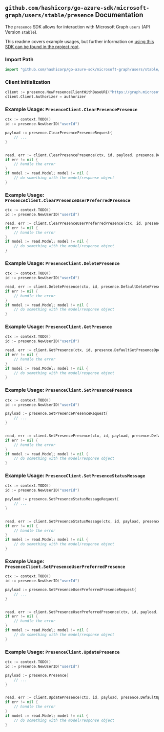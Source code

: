 
## `github.com/hashicorp/go-azure-sdk/microsoft-graph/users/stable/presence` Documentation

The `presence` SDK allows for interaction with Microsoft Graph `users` (API Version `stable`).

This readme covers example usages, but further information on [using this SDK can be found in the project root](https://github.com/hashicorp/go-azure-sdk/tree/main/docs).

### Import Path

```go
import "github.com/hashicorp/go-azure-sdk/microsoft-graph/users/stable/presence"
```


### Client Initialization

```go
client := presence.NewPresenceClientWithBaseURI("https://graph.microsoft.com")
client.Client.Authorizer = authorizer
```


### Example Usage: `PresenceClient.ClearPresencePresence`

```go
ctx := context.TODO()
id := presence.NewUserID("userId")

payload := presence.ClearPresencePresenceRequest{
	// ...
}


read, err := client.ClearPresencePresence(ctx, id, payload, presence.DefaultClearPresencePresenceOperationOptions())
if err != nil {
	// handle the error
}
if model := read.Model; model != nil {
	// do something with the model/response object
}
```


### Example Usage: `PresenceClient.ClearPresenceUserPreferredPresence`

```go
ctx := context.TODO()
id := presence.NewUserID("userId")

read, err := client.ClearPresenceUserPreferredPresence(ctx, id, presence.DefaultClearPresenceUserPreferredPresenceOperationOptions())
if err != nil {
	// handle the error
}
if model := read.Model; model != nil {
	// do something with the model/response object
}
```


### Example Usage: `PresenceClient.DeletePresence`

```go
ctx := context.TODO()
id := presence.NewUserID("userId")

read, err := client.DeletePresence(ctx, id, presence.DefaultDeletePresenceOperationOptions())
if err != nil {
	// handle the error
}
if model := read.Model; model != nil {
	// do something with the model/response object
}
```


### Example Usage: `PresenceClient.GetPresence`

```go
ctx := context.TODO()
id := presence.NewUserID("userId")

read, err := client.GetPresence(ctx, id, presence.DefaultGetPresenceOperationOptions())
if err != nil {
	// handle the error
}
if model := read.Model; model != nil {
	// do something with the model/response object
}
```


### Example Usage: `PresenceClient.SetPresencePresence`

```go
ctx := context.TODO()
id := presence.NewUserID("userId")

payload := presence.SetPresencePresenceRequest{
	// ...
}


read, err := client.SetPresencePresence(ctx, id, payload, presence.DefaultSetPresencePresenceOperationOptions())
if err != nil {
	// handle the error
}
if model := read.Model; model != nil {
	// do something with the model/response object
}
```


### Example Usage: `PresenceClient.SetPresenceStatusMessage`

```go
ctx := context.TODO()
id := presence.NewUserID("userId")

payload := presence.SetPresenceStatusMessageRequest{
	// ...
}


read, err := client.SetPresenceStatusMessage(ctx, id, payload, presence.DefaultSetPresenceStatusMessageOperationOptions())
if err != nil {
	// handle the error
}
if model := read.Model; model != nil {
	// do something with the model/response object
}
```


### Example Usage: `PresenceClient.SetPresenceUserPreferredPresence`

```go
ctx := context.TODO()
id := presence.NewUserID("userId")

payload := presence.SetPresenceUserPreferredPresenceRequest{
	// ...
}


read, err := client.SetPresenceUserPreferredPresence(ctx, id, payload, presence.DefaultSetPresenceUserPreferredPresenceOperationOptions())
if err != nil {
	// handle the error
}
if model := read.Model; model != nil {
	// do something with the model/response object
}
```


### Example Usage: `PresenceClient.UpdatePresence`

```go
ctx := context.TODO()
id := presence.NewUserID("userId")

payload := presence.Presence{
	// ...
}


read, err := client.UpdatePresence(ctx, id, payload, presence.DefaultUpdatePresenceOperationOptions())
if err != nil {
	// handle the error
}
if model := read.Model; model != nil {
	// do something with the model/response object
}
```
